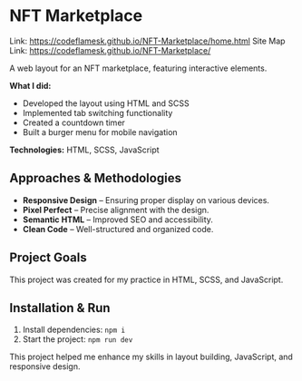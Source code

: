# NFT Marketplace
Link: https://codeflamesk.github.io/NFT-Marketplace/home.html
Site Map Link: https://codeflamesk.github.io/NFT-Marketplace/  

A web layout for an NFT marketplace, featuring interactive elements.

**What I did:**
- Developed the layout using HTML and SCSS
- Implemented tab switching functionality
- Created a countdown timer
- Built a burger menu for mobile navigation

**Technologies:** HTML, SCSS, JavaScript

## Approaches & Methodologies

- **Responsive Design** – Ensuring proper display on various devices.
- **Pixel Perfect** – Precise alignment with the design.
- **Semantic HTML** – Improved SEO and accessibility.
- **Clean Code** – Well-structured and organized code.

## Project Goals

This project was created for my practice in HTML, SCSS, and JavaScript.

## Installation & Run

1. Install dependencies: `npm i`
2. Start the project: `npm run dev`

This project helped me enhance my skills in layout building, JavaScript, and responsive design.

